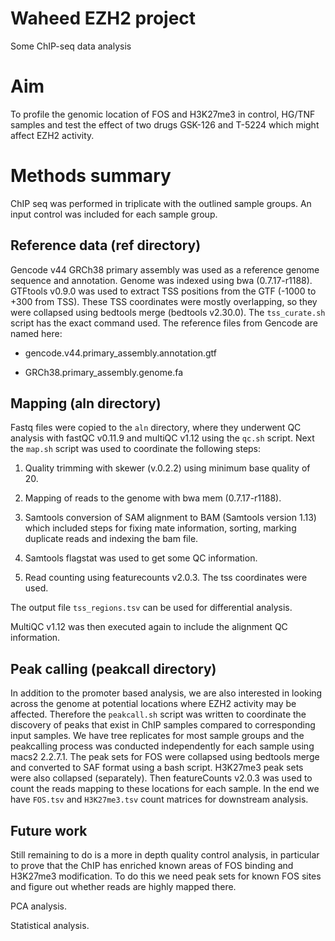 # Waheed EZH2 project
Some ChIP-seq data analysis

# Aim
To profile the genomic location of FOS and H3K27me3 in control, HG/TNF samples and test the effect of two
drugs GSK-126 and T-5224 which might affect EZH2 activity.

# Methods summary
ChIP seq was performed in triplicate with the outlined sample groups.
An input control was included for each sample group.

## Reference data (ref directory)

Gencode v44 GRCh38 primary assembly was used as a reference genome sequence and annotation.
Genome was indexed using bwa (0.7.17-r1188).
GTFtools v0.9.0 was used to extract TSS positions from the GTF (-1000 to +300 from TSS).
These TSS coordinates were mostly overlapping, so they were collapsed using bedtools merge (bedtools v2.30.0).
The `tss_curate.sh` script has the exact command used.
The reference files from Gencode are named here:

* gencode.v44.primary_assembly.annotation.gtf

* GRCh38.primary_assembly.genome.fa

## Mapping (aln directory)

Fastq files were copied to the `aln` directory, where they underwent QC analysis with fastQC v0.11.9
and multiQC v1.12 using the `qc.sh` script.
Next the `map.sh` script was used to coordinate the following steps:

1. Quality trimming with skewer (v.0.2.2) using minimum base quality of 20.

2. Mapping of reads to the genome with bwa mem (0.7.17-r1188).

3. Samtools conversion of SAM alignment to BAM (Samtools version 1.13) which included steps for fixing mate
information, sorting, marking duplicate reads and indexing the bam file.

4. Samtools flagstat was used to get some QC information.

5. Read counting using featurecounts v2.0.3. The tss coordinates were used.

The output file `tss_regions.tsv` can be used for differential analysis.

MultiQC v1.12 was then executed again to include the alignment QC information.

## Peak calling (peakcall directory)

In addition to the promoter based analysis, we are also interested in looking across the genome at potential
locations where EZH2 activity may be affected.
Therefore the `peakcall.sh` script was written to coordinate the discovery of peaks that exist in ChIP samples
compared to corresponding input samples.
We have tree replicates for most sample groups and the peakcalling process was conducted independently for
each sample using macs2 2.2.7.1.
The peak sets for FOS were collapsed using bedtools merge and converted to SAF format using a bash script.
H3K27me3 peak sets were also collapsed (separately).
Then featureCounts v2.0.3 was used to count the reads mapping to these locations for each sample.
In the end we have `FOS.tsv` and `H3K27me3.tsv` count matrices for downstream analysis.

## Future work

Still remaining to do is a more in depth quality control analysis, in particular to prove that the ChIP has
enriched known areas of FOS binding and H3K27me3 modification.
To do this we need peak sets for known FOS sites and figure out whether reads are highly mapped there.

PCA analysis.

Statistical analysis.
